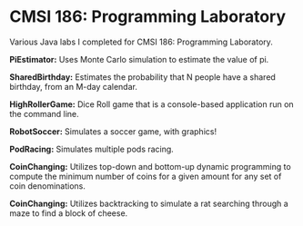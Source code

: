 # CMSI 186: Programming Laboratory

Various Java labs I completed for CMSI 186: Programming Laboratory.

**PiEstimator:** Uses Monte Carlo simulation to estimate the value of pi.

**SharedBirthday:** Estimates the probability that N people have a shared birthday, from an M-day calendar.

**HighRollerGame:** Dice Roll game that is a console-based application run on the command line.

**RobotSoccer:** Simulates a soccer game, with graphics!

**PodRacing:** Simulates multiple pods racing.

**CoinChanging:** Utilizes top-down and bottom-up dynamic programming to compute the minimum number of coins for a given amount for any set of coin denominations.

**CoinChanging:** Utilizes backtracking to simulate a rat searching through a maze to find a block of cheese.
